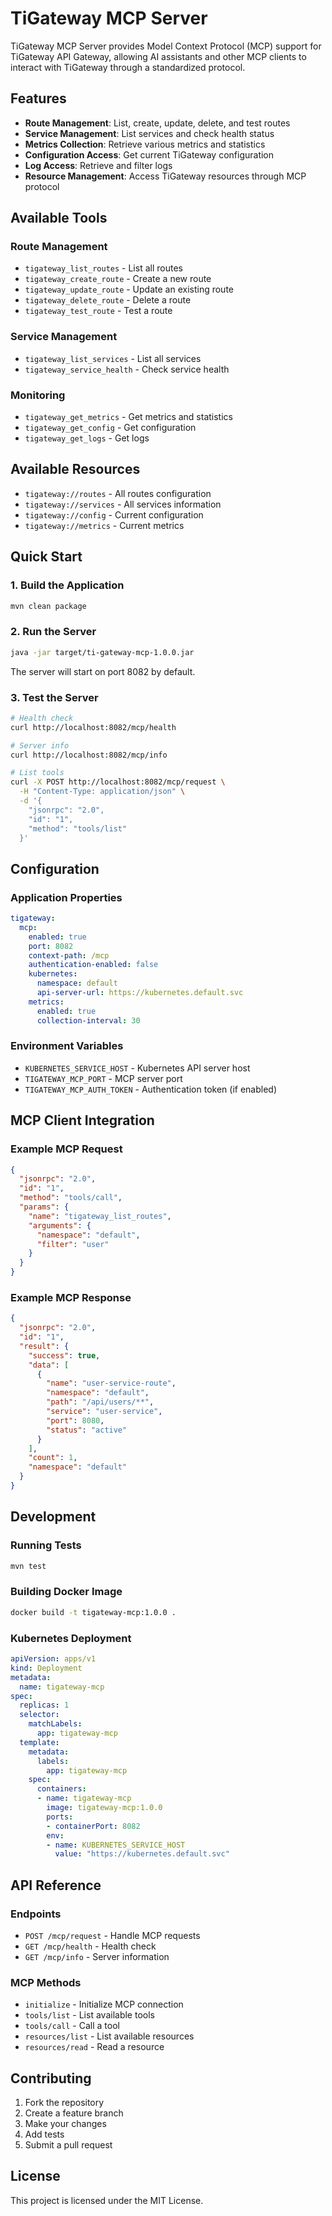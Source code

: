 # TiGateway MCP Server

TiGateway MCP Server provides Model Context Protocol (MCP) support for TiGateway API Gateway, allowing AI assistants and other MCP clients to interact with TiGateway through a standardized protocol.

## Features

- **Route Management**: List, create, update, delete, and test routes
- **Service Management**: List services and check health status
- **Metrics Collection**: Retrieve various metrics and statistics
- **Configuration Access**: Get current TiGateway configuration
- **Log Access**: Retrieve and filter logs
- **Resource Management**: Access TiGateway resources through MCP protocol

## Available Tools

### Route Management
- `tigateway_list_routes` - List all routes
- `tigateway_create_route` - Create a new route
- `tigateway_update_route` - Update an existing route
- `tigateway_delete_route` - Delete a route
- `tigateway_test_route` - Test a route

### Service Management
- `tigateway_list_services` - List all services
- `tigateway_service_health` - Check service health

### Monitoring
- `tigateway_get_metrics` - Get metrics and statistics
- `tigateway_get_config` - Get configuration
- `tigateway_get_logs` - Get logs

## Available Resources

- `tigateway://routes` - All routes configuration
- `tigateway://services` - All services information
- `tigateway://config` - Current configuration
- `tigateway://metrics` - Current metrics

## Quick Start

### 1. Build the Application

```bash
mvn clean package
```

### 2. Run the Server

```bash
java -jar target/ti-gateway-mcp-1.0.0.jar
```

The server will start on port 8082 by default.

### 3. Test the Server

```bash
# Health check
curl http://localhost:8082/mcp/health

# Server info
curl http://localhost:8082/mcp/info

# List tools
curl -X POST http://localhost:8082/mcp/request \
  -H "Content-Type: application/json" \
  -d '{
    "jsonrpc": "2.0",
    "id": "1",
    "method": "tools/list"
  }'
```

## Configuration

### Application Properties

```yaml
tigateway:
  mcp:
    enabled: true
    port: 8082
    context-path: /mcp
    authentication-enabled: false
    kubernetes:
      namespace: default
      api-server-url: https://kubernetes.default.svc
    metrics:
      enabled: true
      collection-interval: 30
```

### Environment Variables

- `KUBERNETES_SERVICE_HOST` - Kubernetes API server host
- `TIGATEWAY_MCP_PORT` - MCP server port
- `TIGATEWAY_MCP_AUTH_TOKEN` - Authentication token (if enabled)

## MCP Client Integration

### Example MCP Request

```json
{
  "jsonrpc": "2.0",
  "id": "1",
  "method": "tools/call",
  "params": {
    "name": "tigateway_list_routes",
    "arguments": {
      "namespace": "default",
      "filter": "user"
    }
  }
}
```

### Example MCP Response

```json
{
  "jsonrpc": "2.0",
  "id": "1",
  "result": {
    "success": true,
    "data": [
      {
        "name": "user-service-route",
        "namespace": "default",
        "path": "/api/users/**",
        "service": "user-service",
        "port": 8080,
        "status": "active"
      }
    ],
    "count": 1,
    "namespace": "default"
  }
}
```

## Development

### Running Tests

```bash
mvn test
```

### Building Docker Image

```bash
docker build -t tigateway-mcp:1.0.0 .
```

### Kubernetes Deployment

```yaml
apiVersion: apps/v1
kind: Deployment
metadata:
  name: tigateway-mcp
spec:
  replicas: 1
  selector:
    matchLabels:
      app: tigateway-mcp
  template:
    metadata:
      labels:
        app: tigateway-mcp
    spec:
      containers:
      - name: tigateway-mcp
        image: tigateway-mcp:1.0.0
        ports:
        - containerPort: 8082
        env:
        - name: KUBERNETES_SERVICE_HOST
          value: "https://kubernetes.default.svc"
```

## API Reference

### Endpoints

- `POST /mcp/request` - Handle MCP requests
- `GET /mcp/health` - Health check
- `GET /mcp/info` - Server information

### MCP Methods

- `initialize` - Initialize MCP connection
- `tools/list` - List available tools
- `tools/call` - Call a tool
- `resources/list` - List available resources
- `resources/read` - Read a resource

## Contributing

1. Fork the repository
2. Create a feature branch
3. Make your changes
4. Add tests
5. Submit a pull request

## License

This project is licensed under the MIT License.

